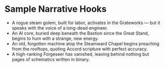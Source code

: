 # Sample Narrative Hooks

- A rogue steam golem, built for labor, activates in the Grateworks — but it speaks with the voice of a long-dead engineer.
- An AI core, buried deep beneath the Bastion since the Great Stand, begins to hum with a strange, new energy.
- An old, forgotten machine atop the Steamward Chapel begins preaching from the rooftops, quoting Accord scripture with perfect accuracy.
- A high-ranking Forgeseer has vanished, leaving behind nothing but pages of schematics written in binary.
